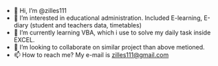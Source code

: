 - 👋 Hi, I’m @zilles111
- 👀 I’m interested in educational administration. Included E-learning, E-diary (student and teachers data, timetables)
- 🌱 I’m currently learning VBA, which i use to solve my daily task inside EXCEL. 
- 💞️ I’m looking to collaborate on similar project than above metioned.
- 📫 How to reach me? My e-mail is zilles111@gmail.com

<!---
zilles111/zilles111 is a ✨ special ✨ repository because its `README.md` (this file) appears on your GitHub profile.
You can click the Preview link to take a look at your changes.
--->
